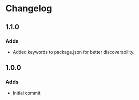 # Changelog

## 1.1.0

### Adds

* Added keywords to package.json for better discoverability.

## 1.0.0

### Adds

* Initial commit.
